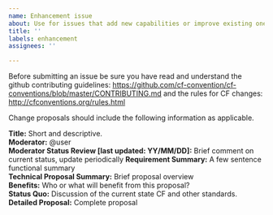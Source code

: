 ```yaml
---
name: Enhancement issue
about: Use for issues that add new capabilities or improve existing ones
title: ''
labels: enhancement
assignees: ''

---
```


Before submitting an issue be sure you have read and understand the github contributing guidelines: https://github.com/cf-convention/cf-conventions/blob/master/CONTRIBUTING.md and the rules for CF changes: http://cfconventions.org/rules.html

Change proposals should include the following information as applicable.

**Title:** Short and descriptive.  
**Moderator:** @user  
**Moderator Status Review [last updated: YY/MM/DD]:** Brief comment on current status, update periodically 
**Requirement Summary:** A few sentence functional summary  
**Technical Proposal Summary:** Brief proposal overview  
**Benefits:** Who or what will benefit from this proposal?  
**Status Quo:** Discussion of the current state CF and other standards.  
**Detailed Proposal:** Complete proposal
